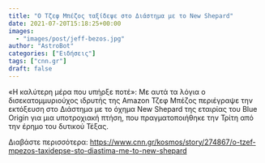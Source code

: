 ```yaml
---
title: "Ο Τζεφ Μπέζος ταξίδεψε στο Διάστημα με το New Shepard"
date: 2021-07-20T15:18:25+00:00
images:
  - "images/post/jeff-bezos.jpg"
author: "AstroBot"
categories: ["Ειδήσεις"]
tags: ["cnn.gr"]
draft: false
---
```


«Η καλύτερη μέρα που υπήρξε ποτέ»: Με αυτά τα λόγια ο δισεκατομμυριούχος ιδρυτής της Amazon Τζεφ Μπέζος περιέγραψε την εκτόξευση στο Διάστημα με το όχημα New Shepard της εταιρίας του Blue Origin για μια υποτροχιακή πτήση, που πραγματοποιήθηκε την Τρίτη από την έρημο του δυτικού Τέξας.

Διαβάστε περισσότερα: https://www.cnn.gr/kosmos/story/274867/o-tzef-mpezos-taxidepse-sto-diastima-me-to-new-shepard
